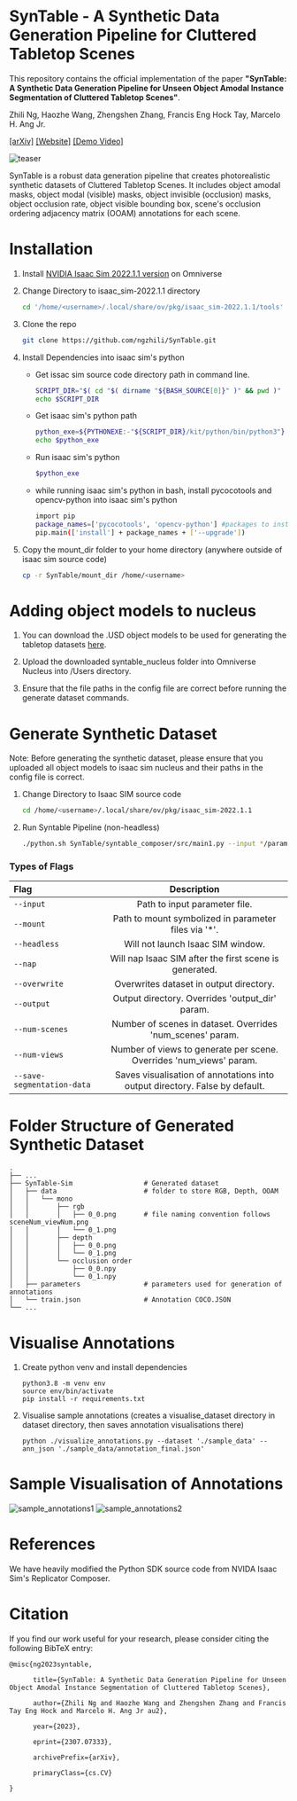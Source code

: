 # SynTable - A Synthetic Data Generation Pipeline for Cluttered Tabletop Scenes

This repository contains the official implementation of the paper **"SynTable: A Synthetic Data Generation Pipeline for Unseen Object Amodal Instance Segmentation of Cluttered Tabletop Scenes"**.

Zhili Ng, Haozhe Wang, Zhengshen Zhang, Francis Eng Hock Tay,  Marcelo H. Ang Jr.

[[arXiv]](https://arxiv.org/abs/2307.07333)
[[Website]](https://sites.google.com/view/syntable/home)
[[Demo Video]](https://drive.google.com/file/d/1OXqZoYdOmrCAI1u8CukRNusq2CX_ANV_/view)

![teaser](./readme_images/teaser.png)

SynTable is a robust data generation pipeline that creates photorealistic synthetic datasets of Cluttered Tabletop Scenes. It includes object amodal masks, object modal (visible) masks, object invisible (occlusion) masks, object occlusion rate, object visible bounding box, scene's occlusion ordering adjacency matrix (OOAM) annotations for each scene.

# **Installation**
1. Install [NVIDIA Isaac Sim 2022.1.1 version](https://developer.nvidia.com/isaac-sim) on Omniverse

2. Change Directory to isaac_sim-2022.1.1 directory
    ``` bash
    cd '/home/<username>/.local/share/ov/pkg/isaac_sim-2022.1.1/tools'
    ```

3. Clone the repo 
    ``` bash
    git clone https://github.com/ngzhili/SynTable.git
    ```

4. Install Dependencies into isaac sim's python
    - Get issac sim source code directory path in command line.
        ``` bash
        SCRIPT_DIR="$( cd "$( dirname "${BASH_SOURCE[0]}" )" && pwd )"
        echo $SCRIPT_DIR
        ```
    - Get isaac sim's python path
        ``` bash
        python_exe=${PYTHONEXE:-"${SCRIPT_DIR}/kit/python/bin/python3"}
        echo $python_exe
        ```
    - Run isaac sim's python
        ``` bash
        $python_exe
        ```
    - while running isaac sim's python in bash, install pycocotools and opencv-python into isaac sim's python
        ``` bash
        import pip
        package_names=['pycocotools', 'opencv-python'] #packages to install
        pip.main(['install'] + package_names + ['--upgrade'])
        ```

5. Copy the mount_dir folder to your home directory (anywhere outside of isaac sim source code)
    ``` bash
    cp -r SynTable/mount_dir /home/<username>
    ```

# **Adding object models to nucleus**
1. You can download the .USD object models to be used for generating the tabletop datasets [here](https://mega.nz/folder/1nJAwQxA#1P3iUtqENKCS66uQYXk1vg).

2. Upload the downloaded syntable_nucleus folder into Omniverse Nucleus into /Users directory.

3. Ensure that the file paths in the config file are correct before running the generate dataset commands.

# **Generate Synthetic Dataset**
Note: Before generating the synthetic dataset, please ensure that you uploaded all object models to isaac sim nucleus and their paths in the config file is correct.

1. Change Directory to Isaac SIM source code
    ``` bash
    cd /home/<username>/.local/share/ov/pkg/isaac_sim-2022.1.1
    ```
2. Run Syntable Pipeline (non-headless)
    ``` bash
    ./python.sh SynTable/syntable_composer/src/main1.py --input */parameters/train_config_syntable1.yaml --output */dataset/train --mount '/home/<username>/mount_dir' --num_scenes 3 --num_views 3 --overwrite --save_segmentation_data
    ```

### **Types of Flags**
| Flag           | Description |
| :---           |    :----:   |
| ```--input```  | Path to input parameter file.       |
| ```--mount```   | Path to mount symbolized in parameter files via '*'.        |
| ```--headless```   | Will not launch Isaac SIM window.        |
| ```--nap```   | Will nap Isaac SIM after the first scene is generated.        |
| ```--overwrite```   | Overwrites dataset in output directory.        |
| ```--output```   | Output directory. Overrides 'output_dir' param.        |
| ```--num-scenes```  | Number of scenes in dataset. Overrides 'num_scenes' param.       |
| ```--num-views```  | Number of views to generate per scene. Overrides 'num_views' param.      |
| ```--save-segmentation-data```  | Saves visualisation of annotations into output directory. False by default.      |

# **Folder Structure of Generated Synthetic Dataset**

    .
    ├── ...
    ├── SynTable-Sim                  # Generated dataset
    │   ├── data                      # folder to store RGB, Depth, OOAM 
    │   │   └── mono
    │   │       ├── rgb
    │   │       │   ├── 0_0.png       # file naming convention follows sceneNum_viewNum.png
    │   │       │   └── 0_1.png 
    │   │       ├── depth
    │   │       │   ├── 0_0.png  
    │   │       │   └── 0_1.png 
    │   │       └── occlusion order
    │   │           ├── 0_0.npy  
    │   │           └── 0_1.npy 
    │   ├── parameters                # parameters used for generation of annotations
    │   └── train.json                # Annotation COCO.JSON
    └── ...


# **Visualise Annotations**
1. Create python venv and install dependencies
    ```
    python3.8 -m venv env
    source env/bin/activate
    pip install -r requirements.txt
    ```
2. Visualise sample annotations (creates a visualise_dataset directory in dataset directory, then saves annotation visualisations there)
    ```
    python ./visualize_annotations.py --dataset './sample_data' --ann_json './sample_data/annotation_final.json'
    ```

# **Sample Visualisation of Annotations**
![sample_annotations1](./readme_images/1.png)
![sample_annotations2](./readme_images/2.png)

# **References**
We have heavily modified the Python SDK source code from NVIDA Isaac Sim's Replicator Composer.

# **Citation**
If you find our work useful for your research, please consider citing the following BibTeX entry:
```
@misc{ng2023syntable,

      title={SynTable: A Synthetic Data Generation Pipeline for Unseen Object Amodal Instance Segmentation of Cluttered Tabletop Scenes}, 

      author={Zhili Ng and Haozhe Wang and Zhengshen Zhang and Francis Tay Eng Hock and Marcelo H. Ang Jr au2},

      year={2023},

      eprint={2307.07333},

      archivePrefix={arXiv},

      primaryClass={cs.CV}

}
```

